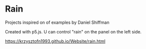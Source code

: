 # Rain

Projects inspired on of examples by Daniel Shiffman

Created with p5.js. U can control "rain" on the panel on the left side.

https://krzysztofn1993.github.io/Website/rain.html
